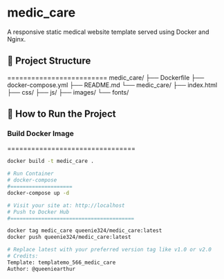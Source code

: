# medic_care

A responsive static medical website template served using Docker and Nginx.

## 📁 Project Structure
=========================
medic_care/
├── Dockerfile
├── docker-compose.yml
├── README.md
└── medic_care/
├── index.html
├── css/
├── js/
├── images/
└── fonts/


## 🚀 How to Run the Project
### Build Docker Image
================================

```bash
docker build -t medic_care .

# Run Container
# docker-compose
#====================
docker-compose up -d

# Visit your site at: http://localhost
# Push to Docker Hub
#========================================

docker tag medic_care queenie324/medic_care:latest
docker push queenie324/medic_care:latest

# Replace latest with your preferred version tag like v1.0 or v2.0
# Credits:
Template: templatemo_566_medic_care
Author: @queeniearthur

